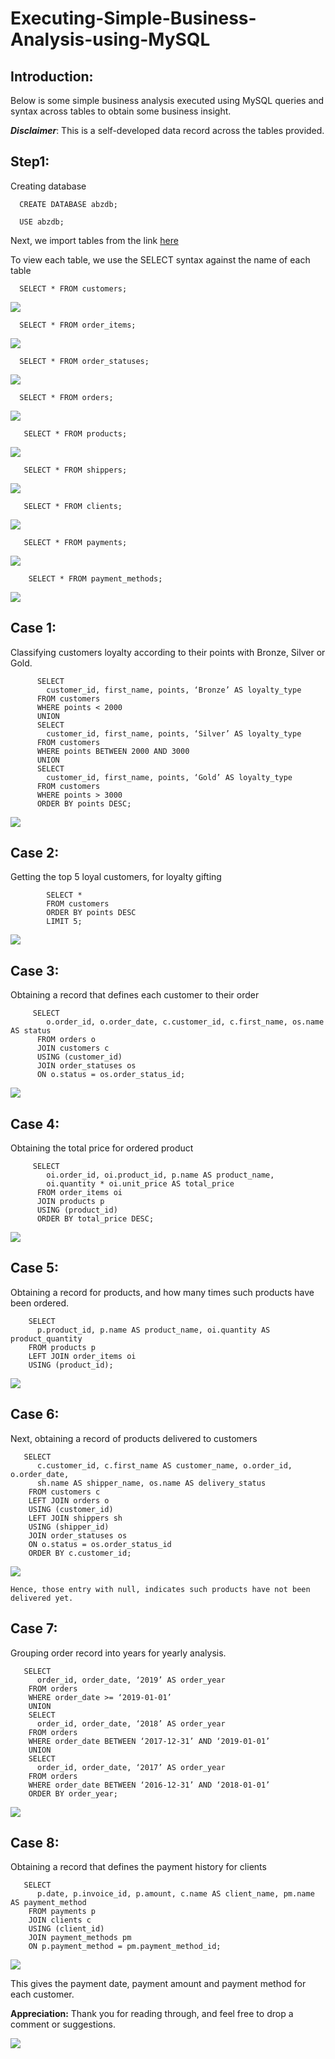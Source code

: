# Executing-Simple-Business-Analysis-using-MySQL

## Introduction:
  Below is some simple business analysis executed using MySQL queries and syntax across tables to obtain some business insight.
  
 **_Disclaimer_**: This is a self-developed data record across the tables provided.

## Step1:
   Creating database
		
      CREATE DATABASE abzdb;
		
      USE abzdb;
  
  Next, we import tables from the link [here](ChisomProject2Tables.zip)
  
  To view each table, we use the SELECT syntax against the name of each table
  
      SELECT * FROM customers;
      
   ![](IMAGE01N.jpg)
      
      SELECT * FROM order_items;
      
   ![](IMAGE02N.jpg)
        
      SELECT * FROM order_statuses;
      
   ![](IMAGE03N.jpg)
      
      SELECT * FROM orders;
      
   ![](IMAGE04N.jpg)
        
       SELECT * FROM products;
   ![](IMAGE05N.jpg)
        
       SELECT * FROM shippers; 
   ![](IMAGE06N.jpg)
       
       SELECT * FROM clients;
   ![](IMAGE07N.jpg)
        
       SELECT * FROM payments;
   ![](IMAGE08N.jpg)
        
        SELECT * FROM payment_methods;
   ![](IMAGE09N.jpg)
          

## Case 1:

  Classifying customers loyalty according to their points with Bronze, Silver or Gold.
  
          SELECT 
            customer_id, first_name, points, ‘Bronze’ AS loyalty_type
          FROM customers
          WHERE points < 2000
          UNION
          SELECT 
            customer_id, first_name, points, ‘Silver’ AS loyalty_type
          FROM customers
          WHERE points BETWEEN 2000 AND 3000
          UNION
          SELECT 
            customer_id, first_name, points, ‘Gold’ AS loyalty_type
          FROM customers
          WHERE points > 3000
          ORDER BY points DESC;

   ![](IMAGE10N.jpg)
        

## Case 2:

  Getting the top 5 loyal customers, for loyalty gifting 
  
            SELECT *
            FROM customers
            ORDER BY points DESC
            LIMIT 5;

   ![](IMAGE11N.jpg)
        
## Case 3:

  Obtaining a record that defines each customer to their order
 
         SELECT
            o.order_id, o.order_date, c.customer_id, c.first_name, os.name AS status
          FROM orders o
          JOIN customers c
          USING (customer_id)
          JOIN order_statuses os
          ON o.status = os.order_status_id;

   ![](IMAGE12N.jpg)
          
## Case 4:

  Obtaining the total price for ordered product
 
         SELECT 
            oi.order_id, oi.product_id, p.name AS product_name, 
            oi.quantity * oi.unit_price AS total_price
          FROM order_items oi
          JOIN products p 
          USING (product_id)
          ORDER BY total_price DESC;

 ![](IMAGE13N.jpg)
    
## Case 5:

  Obtaining a record for products, and how many times such products have been ordered.

        SELECT 
          p.product_id, p.name AS product_name, oi.quantity AS product_quantity
        FROM products p
        LEFT JOIN order_items oi
        USING (product_id);

  ![](IMAGE14N.jpg)
   
## Case 6:

  Next, obtaining a record of products delivered to customers
 
       SELECT
          c.customer_id, c.first_name AS customer_name, o.order_id, o.order_date, 
          sh.name AS shipper_name, os.name AS delivery_status
        FROM customers c
        LEFT JOIN orders o
        USING (customer_id)
        LEFT JOIN shippers sh
        USING (shipper_id)
        JOIN order_statuses os
        ON o.status = os.order_status_id
        ORDER BY c.customer_id;

   ![](IMAGE15N.jpg)
         
    Hence, those entry with null, indicates such products have not been delivered yet.
    
  
## Case 7:

  Grouping order record into years for yearly analysis.
 
       SELECT 
          order_id, order_date, ‘2019’ AS order_year
        FROM orders
        WHERE order_date >= ‘2019-01-01’
        UNION
        SELECT 
          order_id, order_date, ‘2018’ AS order_year
        FROM orders
        WHERE order_date BETWEEN ‘2017-12-31’ AND ‘2019-01-01’
        UNION
        SELECT 
          order_id, order_date, ‘2017’ AS order_year
        FROM orders
        WHERE order_date BETWEEN ‘2016-12-31’ AND ‘2018-01-01’
        ORDER BY order_year;
  
  ![](IMAGE16N.jpg)
       
## Case 8:

  Obtaining a record that defines the payment history for clients
      
       SELECT 
          p.date, p.invoice_id, p.amount, c.name AS client_name, pm.name AS payment_method
        FROM payments p
        JOIN clients c
        USING (client_id)
        JOIN payment_methods pm
        ON p.payment_method = pm.payment_method_id;

  ![](IMAGE17N.jpg)
       
   This gives the payment date, payment amount and payment method for each customer.
   
  **Appreciation:**
  Thank you for reading through, and feel free to drop a comment or suggestions.
  
  ![](thank-you-message.jpeg)




 


